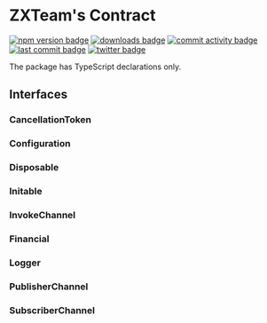 # ZXTeam's Contract
[![npm version badge](https://img.shields.io/npm/v/@zxteam/contract.svg)](https://www.npmjs.com/package/@zxteam/contract)
[![downloads badge](https://img.shields.io/npm/dm/@zxteam/contract.svg)](https://www.npmjs.org/package/@zxteam/contract)
[![commit activity badge](https://img.shields.io/github/commit-activity/m/zxteamorg/node.contract)](https://github.com/zxteamorg/node.contract/pulse)
[![last commit badge](https://img.shields.io/github/last-commit/zxteamorg/node.contract)](https://github.com/zxteamorg/node.contract/graphs/commit-activity)
[![twitter badge](https://img.shields.io/twitter/follow/zxteamorg?style=social&logo=twitter)](https://twitter.com/zxteamorg)

The package has TypeScript declarations only.

## Interfaces
### CancellationToken
### Configuration
### Disposable
### Initable
### InvokeChannel
### Financial
### Logger
### PublisherChannel
### SubscriberChannel
